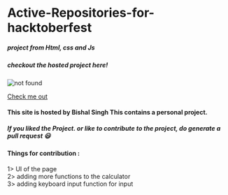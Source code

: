 # Active-Repositories-for-hacktoberfest

##### project from Html, css and Js 

##### checkout the hosted project here!
![not found](https://github.com/bishalsingh2225/bishalsingh2225.github.io/blob/master/demo_pic.jpg)

[Check me out ](https://bishalsingh2225.github.io/)


#### This site is hosted by Bishal Singh This contains a personal project.

##### If you liked the Project. or like to contribute to the project, do generate a pull request :smiley:

#### Things for contribution :
1> UI of the page <br />
2> adding more functions to the calculator <br />
3> adding keyboard input function for input <br />
